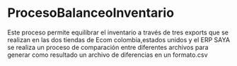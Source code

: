 # ProcesoBalanceoInventario
Este proceso permite equilibrar el inventario a través de tres exports que se realizan en las dos tiendas de Ecom colombia,estados unidos  y el ERP SAYA  se realiza un proceso de comparación entre diferentes archivos para generar como resultado un archivo de diferencias en un formato.csv
